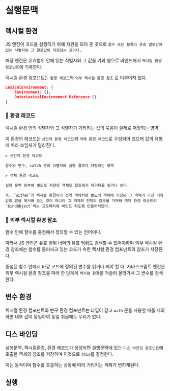 # 실행문맥

## 렉시컬 환경

JS 엔진이 코드를 실행하기 위해 자원을 모아 둔 곳으로 `함수 또는 블록의 유효 범위안에 있는 식별자와 그 결괏값이 저장되는 곳이다.`

해당 엔진은 유효범위 안에 있는 식별자와 그 값을 키와 쌍으로 바인드해서 `렉시컬 환경 컴포넌트`에 기록한다.


렉시컬 환경 컴포넌트는 `환경 레코드`와 `외부 렉시컬 환경 참조` 로 이루어져 있다.

```JSON
LexicalEnvironment: {
    Environment: {},
    OuterLexicalEnvironment Reference:{}
}

```

### 🦐 환경 레코드

렉시컬 환경 안의 식별자와 그 식별자가 가리키는 값의 묶음이 실제로 저장되는 영역

이 환경의 레코드는 `선언적 환경 레코드`와 `객체 환경 레코드`로 구성되어 있으며 값의 유형에 따라 쓰임새가 달라진다.

```
✔ 선언적 환경 레코드

함수와 변수, catch 문의 식별자와 실행 결과가 저장되는 영역

✔ 객체 환경 레코드

실행 문맥 외부에 별도로 저장된 객체의 참조에서 데이터를 읽거나 쓴다.

즉, `with문`의 렉시컬 환경이나 전역 객체처럼 별도의 객체에 저장된 그 객체가 가진 키와 값의 쌍을 복사해 오는 것이 아니라 그 객체의 전체의 참조를 가져와 객체 환경 레코드의 `bindObject`라는 프로퍼티에 바인드 하도록 만들어져있다.
```

### 🦐 외부 렉시컬 환경 참조

함수 안에 함수를 중첨해서 정의할 수 있는 언어이다.

따라서 JS 엔진은 유효 범위 너머의 유효 범위도 검색할 수 있어야하며
 외부 렉시컬 환경 참조에는 함수를 둘러싸고 있는 코드가 속한 렉시컬 환경 컴포넌트의 참조가 저장된다.

중첩된 함수 안에서 바깥 코드에 정의된 변수를 읽거나 써야 할 때, 자바스크립트 엔진은 외부 렉시컬 환경 참조를 따라 한 단계식 `렉시컬 환경`을 거슬러 올라가서 그 변수를 검색한다. 

## 변수 환경

렉시컬 환경 컴포넌트와 변구 환경 컴포넌트는 타입이 같고 `with` 문을 사용할 때를 제외하면 내부 값이 동일하여 동일 취급해도 무리가 없다.

## 디스 바인딩

실행문맥, 렉시컬환경, 환경 레코드가 생성되면 실행문맥에 있는 `디스 바인딩 컴포넌트`에 호출한 객체의 참조를 저장하며 이것으로 `this`를 결정한다.

이는 동적이며 함수를 호출하는 상황에 따라 가리키는 객체가 변하게된다.


## 실행
